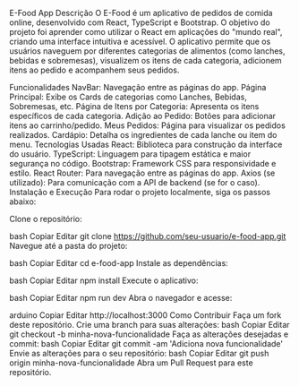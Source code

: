 E-Food App
Descrição
O E-Food é um aplicativo de pedidos de comida online, desenvolvido com React, TypeScript e Bootstrap. O objetivo do projeto foi aprender como utilizar o React em aplicações do "mundo real", criando uma interface intuitiva e acessível. O aplicativo permite que os usuários naveguem por diferentes categorias de alimentos (como lanches, bebidas e sobremesas), visualizem os itens de cada categoria, adicionem itens ao pedido e acompanhem seus pedidos.

Funcionalidades
NavBar: Navegação entre as páginas do app.
Página Principal: Exibe os Cards de categorias como Lanches, Bebidas, Sobremesas, etc.
Página de Itens por Categoria: Apresenta os itens específicos de cada categoria.
Adição ao Pedido: Botões para adicionar itens ao carrinho/pedido.
Meus Pedidos: Página para visualizar os pedidos realizados.
Cardápio: Detalha os ingredientes de cada lanche ou item do menu.
Tecnologias Usadas
React: Biblioteca para construção da interface do usuário.
TypeScript: Linguagem para tipagem estática e maior segurança no código.
Bootstrap: Framework CSS para responsividade e estilo.
React Router: Para navegação entre as páginas do app.
Axios (se utilizado): Para comunicação com a API de backend (se for o caso).
Instalação e Execução
Para rodar o projeto localmente, siga os passos abaixo:

Clone o repositório:

bash
Copiar
Editar
git clone https://github.com/seu-usuario/e-food-app.git
Navegue até a pasta do projeto:

bash
Copiar
Editar
cd e-food-app
Instale as dependências:

bash
Copiar
Editar
npm install
Execute o aplicativo:

bash
Copiar
Editar
npm run dev
Abra o navegador e acesse:

arduino
Copiar
Editar
http://localhost:3000
Como Contribuir
Faça um fork deste repositório.
Crie uma branch para suas alterações:
bash
Copiar
Editar
git checkout -b minha-nova-funcionalidade
Faça as alterações desejadas e commit:
bash
Copiar
Editar
git commit -am 'Adiciona nova funcionalidade'
Envie as alterações para o seu repositório:
bash
Copiar
Editar
git push origin minha-nova-funcionalidade
Abra um Pull Request para este repositório.
